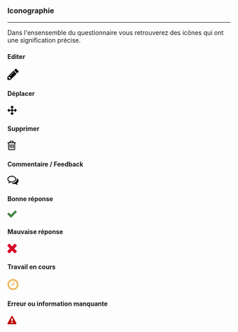 ### Iconographie

---

Dans l'ensensemble du questionnaire vous retrouverez des icônes qui ont une signification précise.

#### Editer

![](/fr/resources/quiz/images/quiz-fig29.png)

#### Déplacer

![](/fr/resources/quiz/images/quiz-fig38.png)

#### Supprimer

![](/fr/resources/quiz/images/quiz-fig37.png)

#### Commentaire / Feedback

![](/fr/resources/quiz/images/quiz-fig20.png)

#### Bonne réponse

![](/fr/resources/quiz/images/quiz-fig34.png)

#### Mauvaise réponse

![](/fr/resources/quiz/images/quiz-fig35.png)

#### Travail en cours

![](/fr/resources/quiz/images/quiz-fig30.png)

#### Erreur ou information manquante

![](/fr/resources/quiz/images/quiz-fig36.png)

